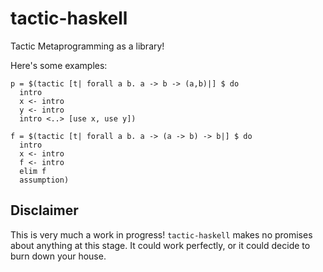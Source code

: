 # tactic-haskell
Tactic Metaprogramming as a library!

Here's some examples:

```
p = $(tactic [t| forall a b. a -> b -> (a,b)|] $ do
  intro
  x <- intro
  y <- intro
  intro <..> [use x, use y])
```

```
f = $(tactic [t| forall a b. a -> (a -> b) -> b|] $ do
  intro
  x <- intro
  f <- intro
  elim f
  assumption)
```

## Disclaimer
This is very much a work in progress! `tactic-haskell` makes
no promises about anything at this stage. It could work perfectly, or it could decide to burn down your house.
